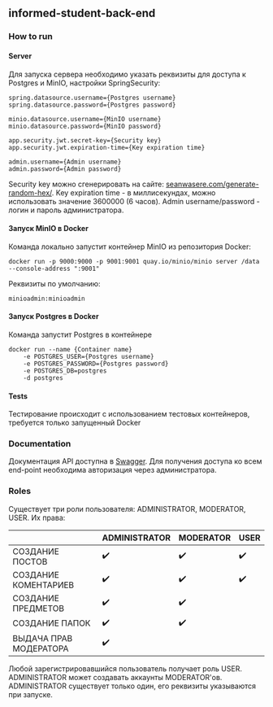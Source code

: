 ## informed-student-back-end

### How to run

#### Server

Для запуска сервера необходимо указать реквизиты для доступа к Postgres и MinIO, настройки SpringSecurity:
```
spring.datasource.username={Postgres username}
spring.datasource.password={Postgres password}

minio.datasource.username={MinIO username}
minio.datasource.password={MinIO password}

app.security.jwt.secret-key={Security key}
app.security.jwt.expiration-time={Key expiration time}

admin.username={Admin username}
admin.password={Admin password}
```
Security key можно сгенерировать на сайте: [seanwasere.com/generate-random-hex/](https://seanwasere.com/generate-random-hex/).
Key expiration time - в миллисекундах, можно использовать значение 3600000 (6 часов).
Admin username/password - логин и пароль администратора.

#### Запуск MinIO в Docker

Команда локально запустит контейнер MinIO из репозитория Docker:
```
docker run -p 9000:9000 -p 9001:9001 quay.io/minio/minio server /data --console-address ":9001"
```
Реквизиты по умолчанию:
```
minioadmin:minioadmin
```

#### Запуск Postgres в Docker

Команда запустит Postgres в контейнере
```
docker run --name {Container name} 
    -e POSTGRES_USER={Postgres username}
    -e POSTGRES_PASSWORD={Postgres password}
    -e POSTGRES_DB=postgres
    -d postgres
```

#### Tests

Тестирование происходит с использованием тестовых контейнеров, требуется только запущенный Docker

### Documentation

Документация API доступна в [Swagger](http://localhost:8080/swagger-ui/index.html). Для получения доступа ко всем 
end-point необходима авторизация через администратора.

### Roles

Существует три роли пользователя: ADMINISTRATOR, MODERATOR, USER. Их права:

|                        | ADMINISTRATOR | MODERATOR | USER |
|------------------------|---------------|-----------|------|
| СОЗДАНИЕ ПОСТОВ        | ✔️            | ✔️        | ✔️   |
| СОЗДАНИЕ КОМЕНТАРИЕВ   | ✔️            | ✔️        | ✔️   |
| СОЗДАНИЕ ПРЕДМЕТОВ     | ✔️            | ✔️        |      |
| СОЗДАНИЕ ПАПОК         | ✔️            | ✔️        |      |
| ВЫДАЧА ПРАВ МОДЕРАТОРА | ✔️            |           |      |

Любой зарегистрировавшийся пользователь получает роль USER.
ADMINISTRATOR может создавать аккаунты MODERATOR'ов.
ADMINISTRATOR существует только один, его реквизиты указываются при запуске.
